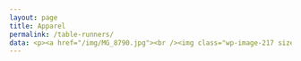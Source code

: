 ```yaml
---
layout: page
title: Apparel
permalink: /table-runners/
data: <p><a href="/img/MG_8790.jpg"><br /><img class="wp-image-217 size-thumbnail alignleft" src="/img/MG_8790-150x150.jpg" alt="_MG_8790" width="150" height="150" /></a><br /><a href="/img/MG_8771.jpg"><img class="wp-image-192 size-thumbnail alignleft" src="/img/MG_8771-150x150.jpg" alt="_MG_8771" width="150" height="150" /></a> <a href="/img/MG_8785.jpg"><img class="wp-image-197 size-thumbnail alignleft" src="/img/MG_8785-150x150.jpg" alt="_MG_8785" width="150" height="150" /></a><a href="/img/photo-14.jpg"><img class="size-thumbnail wp-image-271 alignleft" src="/img/photo-14-150x150.jpg" alt="photo 14" width="150" height="150" /></a><a href="/img/photo-7.jpg"><img class="size-thumbnail wp-image-264 alignleft" src="/img/photo-7-150x150.jpg" alt="photo 7" width="150" height="150" /></a><a href="/img/MG_8867.jpg"><img class="size-thumbnail wp-image-247 alignleft" src="/img/MG_8867-150x150.jpg" alt="_MG_8867" width="150" height="150" /></a><a href="/img/MG_8865.jpg"><img class="size-thumbnail wp-image-245 alignleft" src="/img/MG_8865-150x150.jpg" alt="_MG_8865" width="150" height="150" /></a><a href="/img/MG_8830.jpg"><img class="size-thumbnail wp-image-240 alignleft" src="/img/MG_8830-150x150.jpg" alt="_MG_8830" width="150" height="150" /></a><a href="/img/MG_8818.jpg"><img class="size-thumbnail wp-image-239 alignleft" src="/img/MG_8818-150x150.jpg" alt="_MG_8818" width="150" height="150" /></a><a href="/img/MG_8816.jpg"><img class="size-thumbnail wp-image-238 alignleft" src="/img/MG_8816-150x150.jpg" alt="_MG_8816" width="150" height="150" /></a><a href="/img/MG_8814.jpg"><img class="size-thumbnail wp-image-237 alignleft" src="/img/MG_8814-150x150.jpg" alt="_MG_8814" width="150" height="150" /></a><a href="/img/MG_8814.jpg"><img class="size-thumbnail wp-image-237 alignleft" src="/img/MG_8812-150x150.jpg" alt="_MG_8812" width="150" height="150" /></a><a href="/img/MG_8809.jpg"><img class="size-thumbnail wp-image-234 alignleft" src="/img/MG_8809-150x150.jpg" alt="_MG_8809" width="150" height="150" /></a><a href="/img/MG_8807.jpg"><img class="size-thumbnail wp-image-233 align left alignleft" src="/img/MG_8807-150x150.jpg" alt="_MG_8807" width="150" height="150" /></a><a href="/img/MG_8806.jpg"><img class="size-thumbnail wp-image-230 alignleft" src="/img/MG_8806-150x150.jpg" alt="_MG_8806" width="150" height="150" /></a><a href="/img/photo-15.jpg"><img class="size-thumbnail wp-image-272 alignleft" src="/img/photo-15-150x150.jpg" alt="photo 15" width="150" height="150" /></a><a href="/img/MG_8772.jpg"><img class="wp-image-195 size-thumbnail alignleft" src="/img/MG_8772-150x150.jpg" alt="_MG_8772" width="150" height="150" /></a><a href="/img/MG_8789.jpg"><br /><img class="wp-image-200 size-thumbnail alignleft" src="/img/MG_8789-150x150.jpg" alt="_MG_8789" width="150" height="150" /></a><a href="/img/MG_8816.jpg"><img class="size-thumbnail wp-image-263 alignleft" src="/img/photo-6-150x150.jpg" alt="photo 6" width="150" height="150" /></a><a href="/img/MG_8803.jpg"><img class="wp-image-227 size-thumbnail alignleft" src="/img/MG_8803-150x150.jpg" alt="_MG_8803" width="150" height="150" /></a><a href="/img/MG_8816.jpg"><img class="wp-image-222 size-thumbnail alignleft" src="/img/MG_8797-150x150.jpg" alt="_MG_8797" width="150" height="150" /><img class="wp-image-199 size-thumbnail alignleft" src="/img/MG_8788-150x150.jpg" alt="_MG_8788" width="150" height="150" /><img class="size-thumbnail wp-image-265 alignleft" src="/img/photo-8-150x150.jpg" alt="photo 8" width="150" height="150" /><img class="wp-image-217 size-thumbnail alignleft" src="/img/MG_8790-150x150.jpg" alt="_MG_8790" width="150" height="150" /><img class="wp-image-198 size-thumbnail alignleft" src="/img/MG_8786-150x150.jpg" alt="_MG_8786" width="150" height="150" /></a><a href="/img/MG_8801.jpg"><img class="wp-image-223 size-thumbnail alignleft" src="/img/MG_8801-150x150.jpg" alt="_MG_8801" width="150" height="150" /></a><a href="/img/MG_8795.jpg"><img class="wp-image-218 size-thumbnail alignleft" src="/img/MG_8795-150x150.jpg" alt="_MG_8795" width="150" height="150" /></a><a href="/img/MG_8786.jpg"><img class="wp-image-193 size-thumbnail alignleft" src="/img/MG_8718-150x150.jpg" alt="_MG_8718" width="150" height="150" /></a><a href="/img/MG_8719.jpg"><img class="wp-image-194 size-thumbnail alignleft" src="/img/MG_8719-150x150.jpg" alt="_MG_8719" width="150" height="150" /></a><a href="/img/MG_8778.jpg"><img class="wp-image-196 size-thumbnail alignleft" src="/img/MG_8778-150x150.jpg" alt="_MG_8778" width="150" height="150" /></a></p>
---
```


